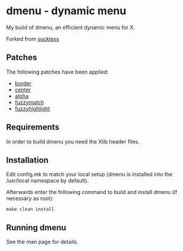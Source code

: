 # dmenu - dynamic menu
My build of dmenu, an efficient dynamic menu for X.

Forked from [suckless](https://git.suckless.org)


## Patches
The following patches have been applied:

* [border](https://tools.suckless.org/dmenu/patches/border)
* [center](https://tools.suckless.org/dmenu/patches/center)
* [alpha](https://tools.suckless.org/dmenu/patches/alpha)
* [fuzzymatch](https://tools.suckless.org/dmenu/patches/fuzzymatch)
* [fuzzyhighlight](https://tools.suckless.org/dmenu/patches/fuzzyhighlight)


## Requirements
In order to build dmenu you need the Xlib header files.


## Installation
Edit config.mk to match your local setup (dmenu is installed into
the /usr/local namespace by default).

Afterwards enter the following command to build and install dmenu
(if necessary as root):

```
make clean install
```

## Running dmenu
See the man page for details.
